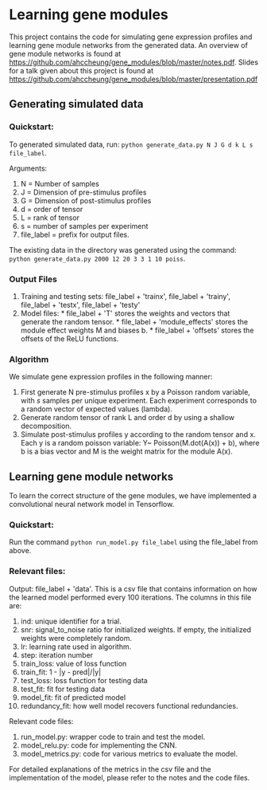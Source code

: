 # Learning gene modules

This project contains the code for simulating gene expression profiles and learning gene module networks from the generated data. An overview of gene module networks is found at https://github.com/ahccheung/gene_modules/blob/master/notes.pdf. Slides for a talk given about this project is found at https://github.com/ahccheung/gene_modules/blob/master/presentation.pdf

## Generating simulated data

### Quickstart:
To generated simulated data, run:
`python generate_data.py N J G d k L s file_label`.

Arguments:
  1. N = Number of samples
  2. J = Dimension of pre-stimulus profiles
  3. G = Dimension of post-stimulus profiles
  4. d = order of tensor
  5. L = rank of tensor
  6. s = number of samples per experiment
  7. file_label = prefix for output files.

The existing data in the directory was generated using the command:
`python generate_data.py 2000 12 20 3 3 1 10 poiss`.

### Output Files

  1. Training and testing sets: file_label + 'trainx', file_label + 'trainy', file_label + 'testx', file_label + 'testy'
  2. Model files:
    * file_label + 'T' stores the weights and vectors that generate the random tensor.
    * file_label + 'module_effects' stores the module effect weights M and biases b.
    * file_label + 'offsets' stores the offsets of the ReLU functions.

### Algorithm

We simulate gene expression profiles in the following manner:

  1. First generate N pre-stimulus profiles x by a Poisson random variable, with *s* samples per unique experiment. Each experiment corresponds to a random vector of expected values (lambda).
  2. Generate random tensor of rank L and order d by using a shallow decomposition.
  3. Simulate post-stimulus profiles y according to the random tensor and x. Each y is a random poisson variable: Y~ Poisson(M.dot(A(x)) + b), where b is a bias vector and M is the weight matrix for the module A(x).

## Learning gene module networks

To learn the correct structure of the gene modules, we have implemented a convolutional neural network model in Tensorflow.

### Quickstart:

Run the command `python run_model.py file_label` using the file_label from above.

### Relevant files:

Output:
file_label + 'data'. This is a csv file that contains information on how the learned model performed every 100 iterations. The columns in this file are:
  1. ind: unique identifier for a trial.
  2. snr: signal_to_noise ratio for initialized weights. If empty, the initialized weights were completely random.
  3. lr: learning rate used in algorithm.
  4. step: iteration number
  5. train_loss: value of loss function
  6. train_fit: 1 - |y - pred|/|y|
  7. test_loss: loss function for testing data
  8. test_fit: fit for testing data
  9. model_fit: fit of predicted model
  10. redundancy_fit: how well model recovers functional redundancies.

Relevant code files:
  1. run_model.py: wrapper code to train and test the model.
  2. model_relu.py: code for implementing the CNN.
  3. model_metrics.py: code for various metrics to evaluate the model.

For detailed explanations of the metrics in the csv file and the implementation of the model, please refer to the notes and the code files.

